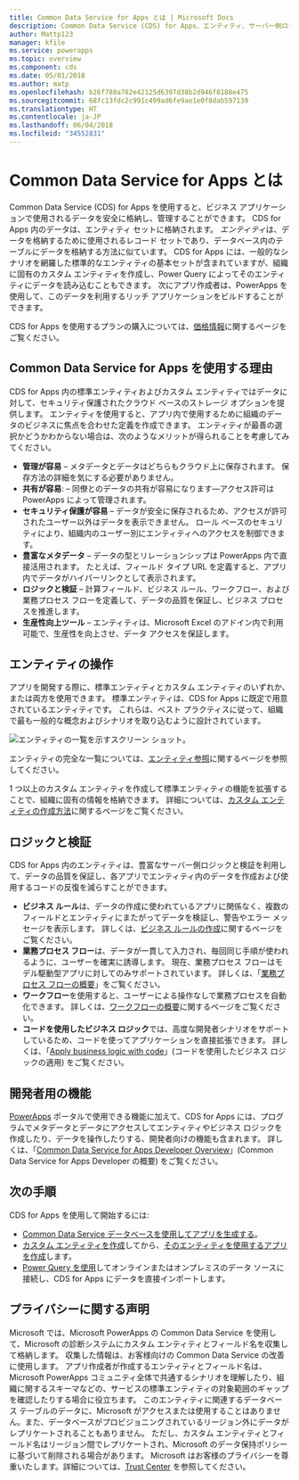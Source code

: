 ```yaml
---
title: Common Data Service for Apps とは | Microsoft Docs
description: Common Data Service (CDS) for Apps、エンティティ、サーバー側ロジックの概要について説明します。
author: Mattp123
manager: kfile
ms.service: powerapps
ms.topic: overview
ms.component: cds
ms.date: 05/01/2018
ms.author: matp
ms.openlocfilehash: b26f788a782e42125d6397d38b2d946f8188e475
ms.sourcegitcommit: 68fc13fdc2c991c499ad6fe9ae1e0f8dab597139
ms.translationtype: HT
ms.contentlocale: ja-JP
ms.lasthandoff: 06/04/2018
ms.locfileid: "34552831"
---
```

# <a name="what-is-common-data-service-for-apps"></a>Common Data Service for Apps とは
Common Data Service (CDS) for Apps を使用すると、ビジネス アプリケーションで使用されるデータを安全に格納し、管理することができます。 CDS for Apps 内のデータは、エンティティ セットに格納されます。 *エンティティ*は、データを格納するために使用されるレコード セットであり、データベース内のテーブルにデータを格納する方法に似ています。 CDS for Apps には、一般的なシナリオを網羅した標準的なエンティティの基本セットが含まれていますが、組織に固有のカスタム エンティティを作成し、Power Query によってそのエンティティにデータを読み込むこともできます。 次にアプリ作成者は、PowerApps を使用して、このデータを利用するリッチ アプリケーションをビルドすることができます。

CDS for Apps を使用するプランの購入については、[価格情報](../../administrator/pricing-billing-skus.md)に関するページをご覧ください。

## <a name="why-use-common-data-service-for-apps"></a>Common Data Service for Apps を使用する理由
CDS for Apps 内の標準エンティティおよびカスタム エンティティではデータに対して、セキュリティ保護されたクラウド ベースのストレージ オプションを提供します。 エンティティを使用すると、アプリ内で使用するために組織のデータのビジネスに焦点を合わせた定義を作成できます。 エンティティが最善の選択かどうかわからない場合は、次のようなメリットが得られることを考慮してみてください。

* **管理が容易** &ndash; メタデータとデータはどちらもクラウド上に保存されます。 保存方法の詳細を気にする必要がありません。
* **共有が容易**: &ndash; 同僚とのデータの共有が容易になります&mdash;アクセス許可は PowerApps によって管理されます。
* **セキュリティ保護が容易** &ndash; データが安全に保存されるため、アクセスが許可されたユーザー以外はデータを表示できません。 ロール ベースのセキュリティにより、組織内のユーザー別にエンティティへのアクセスを制御できます。
* **豊富なメタデータ** &ndash; データの型とリレーションシップは PowerApps 内で直接活用されます。 たとえば、フィールド タイプ URL を定義すると、アプリ内でデータがハイパーリンクとして表示されます。
* **ロジックと検証** &ndash; 計算フィールド、ビジネス ルール、ワークフロー、および業務プロセス フローを定義して、データの品質を保証し、ビジネス プロセスを推進します。
* **生産性向上ツール** &ndash; エンティティは、Microsoft Excel のアドイン内で利用可能で、生産性を向上させ、データ アクセスを保証します。

## <a name="interacting-with-entities"></a>エンティティの操作
アプリを開発する際に、標準エンティティとカスタム エンティティのいずれか、または両方を使用できます。 標準エンティティは、CDS for Apps に既定で用意されているエンティティです。 これらは、ベスト プラクティスに従って、組織で最も一般的な概念およびシナリオを取り込むように設計されています。

![エンティティの一覧を示すスクリーン ショット。](./media/data-platform-cds-intro/entitylist.png "エンティティの一覧")

エンティティの完全な一覧については、[エンティティ参照](https://docs.microsoft.com/powerapps/developer/common-data-service/reference/about-entity-reference)に関するページを参照してください。

1 つ以上のカスタム エンティティを作成して標準エンティティの機能を拡張することで、組織に固有の情報を格納できます。 詳細については、[カスタム エンティティの作成方法](create-custom-entity.md)に関するページをご覧ください。

## <a name="logic-and-validation"></a>ロジックと検証
CDS for Apps 内のエンティティは、豊富なサーバー側ロジックと検証を利用して、データの品質を保証し、各アプリでエンティティ内のデータを作成および使用するコードの反復を減らすことができます。

* **ビジネス ルール**は、データの作成に使われているアプリに関係なく、複数のフィールドとエンティティにまたがってデータを検証し、警告やエラー メッセージを表示します。 詳しくは、[ビジネス ルールの作成](./data-platform-create-business-rule.md)に関するページをご覧ください。
* **業務プロセス フロー**は、データが一貫して入力され、毎回同じ手順が使われるように、ユーザーを確実に誘導します。 現在、業務プロセス フローはモデル駆動型アプリに対してのみサポートされています。 詳しくは、「[業務プロセス フローの概要](/dynamics365/customer-engagement/customize/business-process-flows-overview)」をご覧ください。
* **ワークフロー**を使用すると、ユーザーによる操作なしで業務プロセスを自動化できます。 詳しくは、[ワークフローの概要](/dynamics365/customer-engagement/customize/workflow-processes)に関するページをご覧ください。
* **コードを使用したビジネス ロジック**では、高度な開発者シナリオをサポートしているため、コードを使ってアプリケーションを直接拡張できます。 詳しくは、「[Apply business logic with code](../../developer/common-data-service/apply-business-logic-with-code.md)」(コードを使用したビジネス ロジックの適用) をご覧ください。

## <a name="developer-capabilities"></a>開発者用の機能
[PowerApps](https://web.powerapps.com) ポータルで使用できる機能に加えて、CDS for Apps には、プログラムでメタデータとデータにアクセスしてエンティティやビジネス ロジックを作成したり、データを操作したりする、開発者向けの機能も含まれます。 詳しくは、「[Common Data Service for Apps Developer Overview](../../developer/common-data-service/overview.md)」(Common Data Service for Apps Developer の概要) をご覧ください。

## <a name="next-steps"></a>次の手順
CDS for Apps を使用して開始するには:
* [Common Data Service データベースを使用してアプリを生成する](../canvas-apps/data-platform-create-app-scratch.md)。
* [カスタム エンティティを作成](create-custom-entity.md)してから、[そのエンティティを使用するアプリを作成](../canvas-apps/data-platform-create-app.md)します。
* [Power Query を使用](./data-platform-cds-newentity-pq.md)してオンラインまたはオンプレミスのデータ ソースに接続し、CDS for Apps にデータを直接インポートします。

## <a name="privacy-notice"></a>プライバシーに関する声明
Microsoft では、Microsoft PowerApps の Common Data Service を使用して、Microsoft の診断システムにカスタム エンティティとフィールド名を収集して格納します。 収集した情報は、お客様向けの Common Data Service の改善に使用します。 アプリ作成者が作成するエンティティとフィールド名は、Microsoft PowerApps コミュニティ全体で共通するシナリオを理解したり、組織に関するスキーマなどの、サービスの標準エンティティの対象範囲のギャップを確認したりする場合に役立ちます。 このエンティティに関連するデータベース テーブルのデータに、Microsoft がアクセスまたは使用することはありません。また、データベースがプロビジョニングされているリージョン外にデータがレプリケートされることもありません。 ただし、カスタム エンティティとフィールド名はリージョン間でレプリケートされ、Microsoft のデータ保持ポリシーに基づいて削除される場合があります。 Microsoft はお客様のプライバシーを尊重いたします。詳細については、[Trust Center](https://www.microsoft.com/trustcenter/Privacy/default.aspx) を参照してください。
